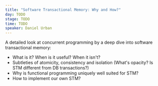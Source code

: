```yaml
---
title: "Software Transactional Memory: Why and How?"
day: TODO
stage: TODO
time: TODO
speaker: Daniel Urban
---
```


A detailed look at concurrent programming by a deep dive into software transactional memory:
- What is it? When is it useful? When it isn't?
- Subtleties of atomicity, consistency and isolation (What's opacity? Is STM different from DB transactions?)
- Why is functional programming uniquely well suited for STM?
- How to implement our own STM?
    
